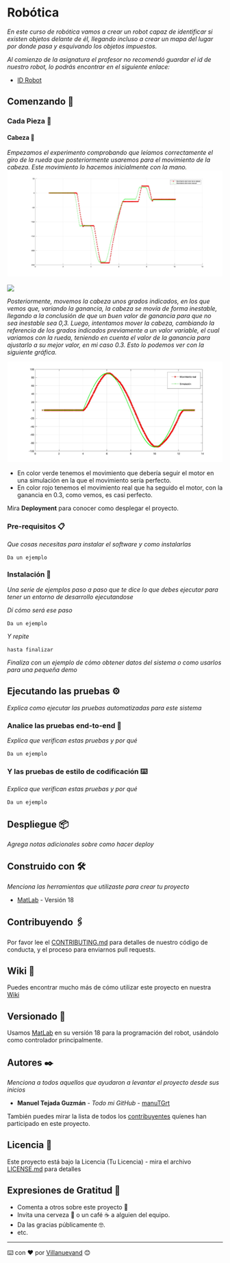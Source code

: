 # Robótica

_En este curso de robótica vamos a crear un robot capaz de identificar si existen objetos delante de él, llegando incluso a crear un mapa del lugar por donde pasa y esquivando los objetos impuestos._

_Al comienzo de la asignatura el profesor no recomendó guardar el id de nuestro robot, lo podrás encontrar en el siguiente enlace:_
* [ID Robot](https://github.com/manuTGrt/robotica/blob/main/id%20robot.txt)

## Comenzando 🚀

### Cada Pieza 🧩

#### Cabeza 🤖

_Empezamos el experimento comprobando que leíamos correctamente el giro de la rueda que posteriormente usaremos para el movimiento de la cabeza. Este movimiento lo hacemos inicialmente con la mano._
![Movimiento del motor a mano con K=0.3](https://github.com/manuTGrt/robotica/blob/main/fotos/cabeza_k0,3_Movido_M_A_color.jpg)

<img align="center" src="https://github.com/manuTGrt/robotica/blob/main/videos/mover_cabeza_con_motor_manual.gif">

_Posteriormente, movemos la cabeza unos grados indicados, en los que vemos que, variando la ganancia, la cabeza se movía de forma inestable, llegando a la conclusión de que un buen valor de ganancia para que no sea inestable sea 0,3._
_Luego, intentamos mover la cabeza, cambiando la referencia de los grados indicados previamente a un valor variable, el cual variamos con la rueda, teniendo en cuenta el valor de la ganancia para ajustarlo a su mejor valor, en mi caso 0.3._
_Esto lo podemos ver con la siguiente gráfica._

![Movimiento de cabeza con K=0.3](https://github.com/manuTGrt/robotica/blob/main/fotos/cabeza_k0%2C3_Movido_sin(90g)_color.jpg)
- En color verde tenemos el movimiento que debería seguir el motor en una simulación en la que el movimiento sería perfecto.
- En color rojo tenemos el movimiento real que ha seguido el motor, con la ganancia en 0.3, como vemos, es casi perfecto.


Mira **Deployment** para conocer como desplegar el proyecto.


### Pre-requisitos 📋

_Que cosas necesitas para instalar el software y como instalarlas_

```
Da un ejemplo
```

### Instalación 🔧

_Una serie de ejemplos paso a paso que te dice lo que debes ejecutar para tener un entorno de desarrollo ejecutandose_

_Dí cómo será ese paso_

```
Da un ejemplo
```

_Y repite_

```
hasta finalizar
```

_Finaliza con un ejemplo de cómo obtener datos del sistema o como usarlos para una pequeña demo_

## Ejecutando las pruebas ⚙️

_Explica como ejecutar las pruebas automatizadas para este sistema_

### Analice las pruebas end-to-end 🔩

_Explica que verifican estas pruebas y por qué_

```
Da un ejemplo
```

### Y las pruebas de estilo de codificación ⌨️

_Explica que verifican estas pruebas y por qué_

```
Da un ejemplo
```

## Despliegue 📦

_Agrega notas adicionales sobre como hacer deploy_

## Construido con 🛠️

_Menciona las herramientas que utilizaste para crear tu proyecto_

* [MatLab](https://es.mathworks.com/products/matlab.html) - Versión 18

## Contribuyendo 🖇️

Por favor lee el [CONTRIBUTING.md](https://gist.github.com/villanuevand/xxxxxx) para detalles de nuestro código de conducta, y el proceso para enviarnos pull requests.

## Wiki 📖

Puedes encontrar mucho más de cómo utilizar este proyecto en nuestra [Wiki](https://github.com/tu/proyecto/wiki)

## Versionado 📌

Usamos [MatLab](https://es.mathworks.com/products/matlab.html) en su versión 18 para la programación del robot, usándolo como controlador principalmente.

## Autores ✒️

_Menciona a todos aquellos que ayudaron a levantar el proyecto desde sus inicios_

* **Manuel Tejada Guzmán** - *Todo mi GitHub* - [manuTGrt](https://github.com/manuTGrt)

También puedes mirar la lista de todos los [contribuyentes](https://github.com/your/project/contributors) quíenes han participado en este proyecto.

## Licencia 📄

Este proyecto está bajo la Licencia (Tu Licencia) - mira el archivo [LICENSE.md](LICENSE.md) para detalles

## Expresiones de Gratitud 🎁

* Comenta a otros sobre este proyecto 📢
* Invita una cerveza 🍺 o un café ☕ a alguien del equipo.
* Da las gracias públicamente 🤓.
* etc.



---
⌨️ con ❤️ por [Villanuevand](https://github.com/Villanuevand) 😊
